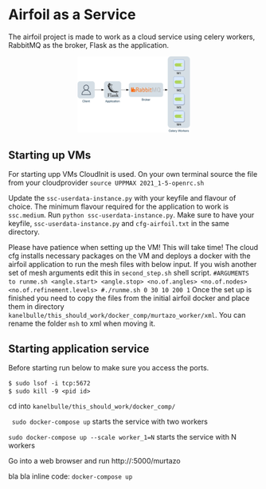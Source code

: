# Airfoil as a Service
The airfoil project is made to work as a cloud service using celery workers, RabbitMQ as the broker, Flask as the application.

<div style="text-align:center"><img src="sys.jpg" alt="workflow" width=45% /></div>

## Starting up VMs
For starting upp VMs CloudInit is used.
On your own terminal source the file from your cloudprovider
```source UPPMAX 2021_1-5-openrc.sh```

Update the `ssc-userdata-instance.py` with your keyfile and flavour of choice. The minimum flavour required for the application to work is `ssc.medium`. Run `python ssc-userdata-instance.py`. Make sure to have your keyfile, `ssc-userdata-instance.py` and `cfg-airfoil.txt` in the same directory. 

Please have patience when setting up the VM! This will take time! The cloud cfg installs necessary packages on the VM and deploys a docker with the airfoil application to run the mesh files with below input. If you wish another set of mesh arguments edit this in `second_step.sh` shell script.
`#ARGUMENTS to runme.sh <angle.start> <angle.stop> <no.of.angles> <no.of.nodes> <no.of.refinement.levels>
 #./runme.sh 0 30 10 200 1`
Once the set up is finished you need to copy the files from the initial airfoil docker and place them in directory `kanelbulle/this_should_work/docker_comp/murtazo_worker/xml`. You can rename the folder `msh` to xml when moving it. 

## Starting application service
Before starting run below to make sure you access the ports.
```
$ sudo lsof -i tcp:5672
$ sudo kill -9 <pid id>
```

cd into `kanelbulle/this_should_work/docker_comp/`

``` sudo docker-compose up```
starts the service with two workers

```sudo docker-compose up --scale worker_1=N```
starts the service with N workers

Go into a web browser and run
http://<floating-ip>:5000/murtazo



bla bla inline code: `docker-compose up`



